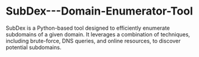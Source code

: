 # SubDex---Domain-Enumerator-Tool
SubDex is a Python-based tool designed to efficiently enumerate subdomains of a given domain. It leverages a combination of techniques, including brute-force, DNS queries, and online resources, to discover potential subdomains.
